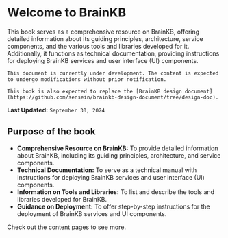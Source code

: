 # Welcome to BrainKB

This book serves as a comprehensive resource on BrainKB, offering detailed information about its guiding principles, architecture, service components, and the various tools and libraries developed for it. Additionally, it functions as technical documentation, providing instructions for deploying BrainKB services and user interface (UI) components.

```{warning}
This document is currently under development. The content is expected to undergo modifications without prior notification.
```

```{important}
This book is also expected to replace the [BrainKB design document](https://github.com/sensein/brainkb-design-document/tree/design-doc).
```

**Last Updated:** `September 30, 2024`

## Purpose of the book
- **Comprehensive Resource on BrainKB:** To provide detailed information about BrainKB, including its guiding principles, architecture, and service components.
- **Technical Documentation:** To serve as a technical manual with instructions for deploying BrainKB services and user interface (UI) components.
- **Information on Tools and Libraries:** To list and describe the tools and libraries developed for BrainKB.
- **Guidance on Deployment:** To offer step-by-step instructions for the deployment of BrainKB services and UI components.


Check out the content pages to see more.

```{tableofcontents}
```
